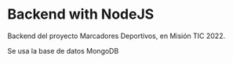 # Backend with NodeJS

Backend del proyecto Marcadores Deportivos, en Misión TIC 2022.

Se usa la base de datos MongoDB